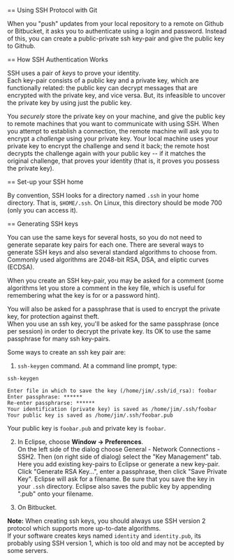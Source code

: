 == Using SSH Protocol with Git

When you "push" updates from your local repository to a remote
on Github or Bitbucket, it asks you to authenticate using 
a login and password.  Instead of this, you can create a
public-private ssh key-pair and give the public key to Github.

== How SSH Authentication Works

SSH uses a pair of *keys* to prove your identity.  
Each key-pair consists of a public key and a private key,
which are functionally related: the public key can decrypt 
messages that are encrypted with the private key, and vice versa.
But, its infeasible to uncover the private key by using just
the public key.

You *securely* store the private key on your machine, 
and give the public key to remote machines that you want to communicate 
with using SSH.  When you attempt to establish a connection,
the remote machine will ask you to encrypt a *challenge* using
your private key.  Your local machine uses your
private key to encrypt the challenge and send it back;
the remote host decrypts the challenge again with your public
key -- if it matches the original challenge, that proves your identity
(that is, it proves you possess the private key).

== Set-up your SSH home

By convention, SSH looks for a directory named `.ssh` in your home
directory.  That is, `$HOME/.ssh`.  On Linux, this directory should
be mode 700 (only you can access it). 

== Generating SSH keys

You can use the same keys for several hosts, so you
do not need to generate separate key pairs for each one.
There are several ways to generate SSH keys and also several
standard algorithms to choose from.  Commonly used algorithms
are 2048-bit RSA, DSA, and eliptic curves (ECDSA).

When you create an SSH key-pair, you may be asked for a comment
(some algorithms let you store a comment in the key file, which
is useful for remembering what the key is for or a password hint).

You will also be asked for a passphrase that is used to encrypt
the private key, for protection against theft.  
When you use an ssh key, you'll be asked for the same passphrase 
(once per session) in order to decrypt the private key.
Its OK to use the same passphrase for many ssh key-pairs.

Some ways to create an ssh key pair are:

1. `ssh-keygen` command.  At a command line prompt, type:
```
ssh-keygen

Enter file in which to save the key (/home/jim/.ssh/id_rsa): foobar
Enter passphrase: ******
Re-enter passphrarse: ******
Your identification (private key) is saved as /home/jim/.ssh/foobar
Your public key is saved as /home/jim/.ssh/foobar.pub
```
Your public key is `foobar.pub` and private key is `foobar`.

2. In Eclipse, choose **Window -> Preferences**.  
On the left side of the dialog choose General - Network Connections - SSH2.
Then (on right side of dialog) select the "Key Management" tab.
Here you add existing key-pairs to Eclipse or generate a new key-pair.
Click "Generate RSA Key...", enter a passphrase, then click "Save Private Key".
Eclipse will ask for a filename.  Be sure that you save the key in your `.ssh` directory. Eclipse also saves the public key by appending ".pub" onto your filename.

3. On Bitbucket.


**Note:**
When creating ssh keys, you should always use SSH version 2 protocol
which supports more up-to-date algorithms.  
If your software creates keys named `identity` and `identity.pub`,
its probably using SSH version 1, which is too old 
and may not be accepted by some servers.

